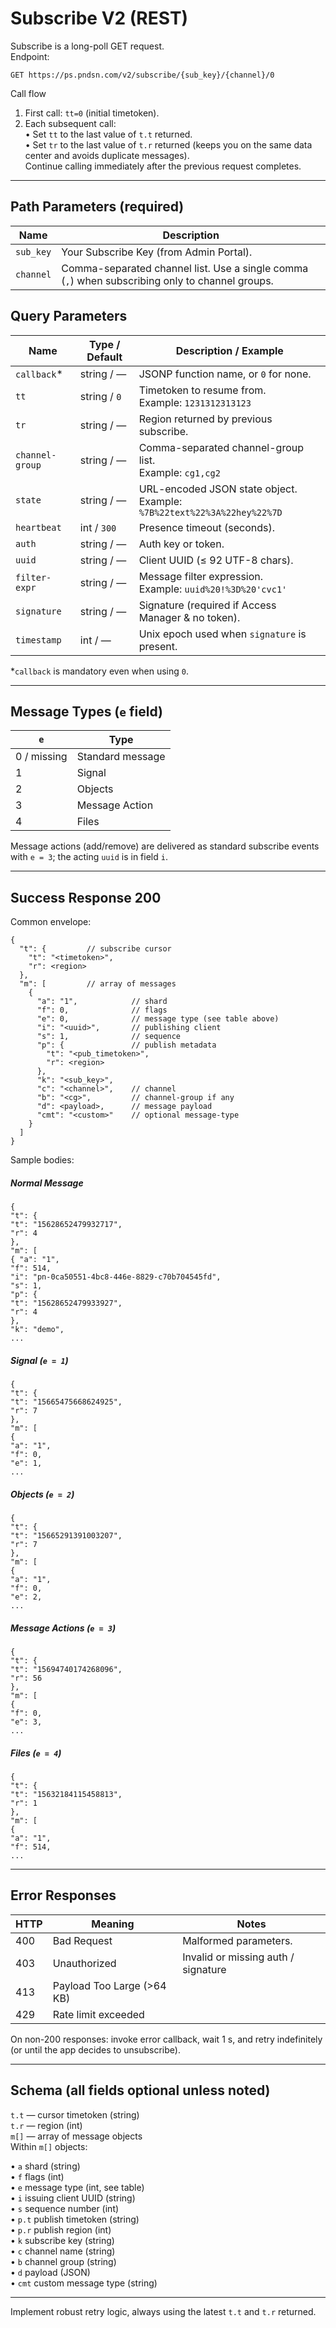 # Subscribe V2 (REST)

Subscribe is a long-poll GET request.  
Endpoint:  

```
GET https://ps.pndsn.com/v2/subscribe/{sub_key}/{channel}/0
```

Call flow  
1. First call: `tt=0` (initial timetoken).  
2. Each subsequent call:  
   • Set `tt` to the last value of `t.t` returned.  
   • Set `tr` to the last value of `t.r` returned (keeps you on the same data center and avoids duplicate messages).  
Continue calling immediately after the previous request completes.

---

## Path Parameters (required)

| Name      | Description                                    |
|-----------|------------------------------------------------|
| `sub_key` | Your Subscribe Key (from Admin Portal).        |
| `channel` | Comma-separated channel list. Use a single comma (`,`) when subscribing only to channel groups. |

## Query Parameters

| Name            | Type / Default | Description / Example |
|-----------------|----------------|-----------------------|
| `callback`*     | string / —     | JSONP function name, or `0` for none. |
| `tt`            | string / `0`   | Timetoken to resume from.<br>Example: `1231312313123` |
| `tr`            | string / —     | Region returned by previous subscribe. |
| `channel-group` | string / —     | Comma-separated channel-group list.<br>Example: `cg1,cg2` |
| `state`         | string / —     | URL-encoded JSON state object.<br>Example: `%7B%22text%22%3A%22hey%22%7D` |
| `heartbeat`     | int / `300`    | Presence timeout (seconds). |
| `auth`          | string / —     | Auth key or token. |
| `uuid`          | string / —     | Client UUID (≤ 92 UTF-8 chars). |
| `filter-expr`   | string / —     | Message filter expression.<br>Example: `uuid%20!%3D%20'cvc1'` |
| `signature`     | string / —     | Signature (required if Access Manager & no token). |
| `timestamp`     | int / —        | Unix epoch used when `signature` is present. |

\*`callback` is mandatory even when using `0`.

---

## Message Types (`e` field)

| `e` | Type            |
|-----|-----------------|
| 0 / missing | Standard message |
| 1   | Signal          |
| 2   | Objects         |
| 3   | Message Action  |
| 4   | Files           |

Message actions (add/remove) are delivered as standard subscribe events with `e = 3`; the acting `uuid` is in field `i`.

---

## Success Response 200

Common envelope:

```
{
  "t": {         // subscribe cursor
    "t": "<timetoken>",
    "r": <region>
  },
  "m": [         // array of messages
    {
      "a": "1",            // shard
      "f": 0,              // flags
      "e": 0,              // message type (see table above)
      "i": "<uuid>",       // publishing client
      "s": 1,              // sequence
      "p": {               // publish metadata
        "t": "<pub_timetoken>",
        "r": <region>
      },
      "k": "<sub_key>",
      "c": "<channel>",    // channel
      "b": "<cg>",         // channel-group if any
      "d": <payload>,      // message payload
      "cmt": "<custom>"    // optional message-type
    }
  ]
}
```

Sample bodies:

##### Normal Message
```
{  
"t": {  
"t": "15628652479932717",  
"r": 4  
},  
"m": [  
{ "a": "1",  
"f": 514,  
"i": "pn-0ca50551-4bc8-446e-8829-c70b704545fd",  
"s": 1,  
"p": {  
"t": "15628652479933927",  
"r": 4  
},  
"k": "demo",
...
```

##### Signal (`e = 1`)
```
{  
"t": {  
"t": "15665475668624925",  
"r": 7  
},  
"m": [  
{  
"a": "1",  
"f": 0,  
"e": 1,
...
```

##### Objects (`e = 2`)
```
{  
"t": {  
"t": "15665291391003207",  
"r": 7  
},  
"m": [  
{  
"a": "1",  
"f": 0,  
"e": 2,
...
```

##### Message Actions (`e = 3`)
```
{  
"t": {  
"t": "15694740174268096",  
"r": 56  
},  
"m": [  
{  
"f": 0,  
"e": 3,
...
```

##### Files (`e = 4`)
```
{  
"t": {  
"t": "15632184115458813",  
"r": 1  
},  
"m": [  
{  
"a": "1",  
"f": 514,
...
```

---

## Error Responses

| HTTP | Meaning                       | Notes                              |
|------|-------------------------------|------------------------------------|
| 400  | Bad Request                   | Malformed parameters.              |
| 403  | Unauthorized                  | Invalid or missing auth / signature|
| 413  | Payload Too Large (>64 KB)    |                                    |
| 429  | Rate limit exceeded           |                                    |

On non-200 responses: invoke error callback, wait 1 s, and retry indefinitely (or until the app decides to unsubscribe).

---

## Schema (all fields optional unless noted)

`t.t`   — cursor timetoken (string)  
`t.r`   — region (int)  
`m[]`   — array of message objects  
Within `m[]` objects:  

• `a`  shard (string)  
• `f`  flags (int)  
• `e`  message type (int, see table)  
• `i`  issuing client UUID (string)  
• `s`  sequence number (int)  
• `p.t` publish timetoken (string)  
• `p.r` publish region (int)  
• `k`  subscribe key (string)  
• `c`  channel name (string)  
• `b`  channel group (string)  
• `d`  payload (JSON)  
• `cmt` custom message type (string)  

---

Implement robust retry logic, always using the latest `t.t` and `t.r` returned.